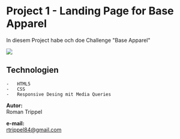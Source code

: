 # Project 1 - Landing Page for Base Apparel

In diesem Project habe och doe Challenge "Base Apparel"

![](Starterkit/design/mobile-design.jpg)

## Technologien
    -   HTML5
    -   CSS
    -   Responsive Desing mit Media Queries

**Autor:**  
Roman Trippel

**e-mail:**  
rtrippel84@gmail.com
